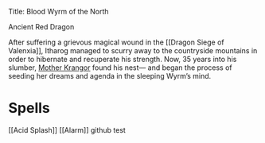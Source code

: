 Title: Blood Wyrm of the North

Ancient Red Dragon

After suffering a grievous magical wound in the [[Dragon Siege of Valenxia]], Itharog managed to scurry away to the countryside mountains in order to hibernate and recuperate his strength. Now, 35 years into his slumber, [Mother Krangor](https://www.notion.so/Mother-Krangor-28149fe574394bff8651e3a479b02c66?pvs=21) found his nest— and began the process of seeding her dreams and agenda in the sleeping Wyrm’s mind.

# Spells
[[Acid Splash]]
[[Alarm]]
github test